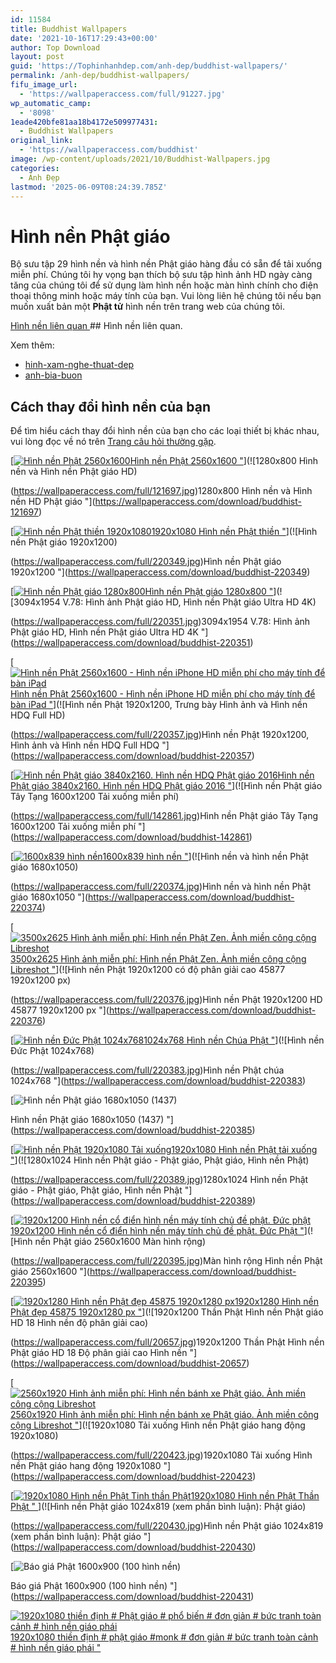 ```yaml
---
id: 11584
title: Buddhist Wallpapers
date: '2021-10-16T17:29:43+00:00'
author: Top Download
layout: post
guid: 'https://Tophinhanhdep.com/anh-dep/buddhist-wallpapers/'
permalink: /anh-dep/buddhist-wallpapers/
fifu_image_url:
  - 'https://wallpaperaccess.com/full/91227.jpg'
wp_automatic_camp:
  - '8098'
1eade420bfe81aa18b4172e509977431:
  - Buddhist Wallpapers
original_link:
  - 'https://wallpaperaccess.com/buddhist'
image: /wp-content/uploads/2021/10/Buddhist-Wallpapers.jpg
categories:
  - Ảnh Đẹp
lastmod: '2025-06-09T08:24:39.785Z'
---
```

# Hình nền Phật giáo

Bộ sưu tập 29 hình nền và hình nền Phật giáo hàng đầu có sẵn để tải xuống miễn phí. Chúng tôi hy vọng bạn thích bộ sưu tập hình ảnh HD ngày càng tăng của chúng tôi để sử dụng làm hình nền hoặc màn hình chính cho điện thoại thông minh hoặc máy tính của bạn. Vui lòng liên hệ chúng tôi nếu bạn muốn xuất bản một **Phật tử** hình nền trên trang web của chúng tôi.

[Hình nền liên quan ](#related) ## Hình nền liên quan.

   
 Xem thêm:

   
- [hinh-xam-nghe-thuat-dep](https://tophinhanhdep.com/hinh-xam-dep/hinh-xam-nghe-thuat-dep/)
- [anh-bia-buon](https://tophinhanhdep.com/anh-bia/anh-bia-buon/)

## Cách thay đổi hình nền của bạn

Để tìm hiểu cách thay đổi hình nền của bạn cho các loại thiết bị khác nhau, vui lòng đọc về nó trên [Trang câu hỏi thường gặp](https://tophinhanhdep.com/faq/).

  
[[![Hình nền Phật 2560x1600](https://wallpaperaccess.com/full/91227.jpg)Hình nền Phật 2560x1600 "](https://wallpaperaccess.com/download/buddhist-91227)](![1280x800 Hình nền và Hình nền Phật giáo HD)

(https://wallpaperaccess.com/full/121697.jpg)1280x800 Hình nền và Hình nền HD Phật giáo "](https://wallpaperaccess.com/download/buddhist-121697)

[[![Hình nền Phật thiền 1920x1080](https://wallpaperaccess.com/full/121703.jpg)1920x1080 Hình nền Phật thiền "](https://wallpaperaccess.com/download/buddhist-121703)](![Hình nền Phật giáo 1920x1200)

(https://wallpaperaccess.com/full/220349.jpg)Hình nền Phật giáo 1920x1200 "](https://wallpaperaccess.com/download/buddhist-220349)

[[![Hình nền Phật giáo 1280x800](https://wallpaperaccess.com/full/220350.jpg)Hình nền Phật giáo 1280x800 "](https://wallpaperaccess.com/download/buddhist-220350)](![3094x1954 V.78: Hình ảnh Phật giáo HD, Hình nền Phật giáo Ultra HD 4K)

(https://wallpaperaccess.com/full/220351.jpg)3094x1954 V.78: Hình ảnh Phật giáo HD, Hình nền Phật giáo Ultra HD 4K "](https://wallpaperaccess.com/download/buddhist-220351)

[[![Hình nền Phật 2560x1600 - Hình nền iPhone HD miễn phí cho máy tính để bàn iPad](https://wallpaperaccess.com/full/121707.jpg)Hình nền Phật 2560x1600 - Hình nền iPhone HD miễn phí cho máy tính để bàn iPad "](https://wallpaperaccess.com/download/buddhist-121707)](![Hình nền Phật 1920x1200, Trưng bày Hình ảnh và Hình nền HDQ Full HD)

(https://wallpaperaccess.com/full/220357.jpg)Hình nền Phật 1920x1200, Hình ảnh và Hình nền HDQ Full HDQ "](https://wallpaperaccess.com/download/buddhist-220357)

[[![Hình nền Phật giáo 3840x2160.  Hình nền HDQ Phật giáo 2016](https://wallpaperaccess.com/full/220361.jpg)Hình nền Phật giáo 3840x2160. Hình nền HDQ Phật giáo 2016 "](https://wallpaperaccess.com/download/buddhist-220361)](![Hình nền Phật giáo Tây Tạng 1600x1200 Tải xuống miễn phí)

(https://wallpaperaccess.com/full/142861.jpg)Hình nền Phật giáo Tây Tạng 1600x1200 Tải xuống miễn phí "](https://wallpaperaccess.com/download/buddhist-142861)

[[![1600x839 hình nền](https://wallpaperaccess.com/full/220373.jpg)1600x839 hình nền "](https://wallpaperaccess.com/download/buddhist-220373)](![Hình nền và hình nền Phật giáo 1680x1050)

(https://wallpaperaccess.com/full/220374.jpg)Hình nền và hình nền Phật giáo 1680x1050 "](https://wallpaperaccess.com/download/buddhist-220374)

[[![3500x2625 Hình ảnh miễn phí: Hình nền Phật Zen.  Ảnh miền công cộng Libreshot](https://wallpaperaccess.com/full/20640.jpg)3500x2625 Hình ảnh miễn phí: Hình nền Phật Zen. Ảnh miền công cộng Libreshot "](https://wallpaperaccess.com/download/buddhist-20640)](![Hình nền Phật 1920x1200 có độ phân giải cao 45877 1920x1200 px)

(https://wallpaperaccess.com/full/220376.jpg)Hình nền Phật 1920x1200 HD 45877 1920x1200 px "](https://wallpaperaccess.com/download/buddhist-220376)

[[![Hình nền Đức Phật 1024x768](https://wallpaperaccess.com/full/220382.jpg)1024x768 Hình nền Chúa Phật "](https://wallpaperaccess.com/download/buddhist-220382)](![Hình nền Đức Phật 1024x768)

(https://wallpaperaccess.com/full/220383.jpg)Hình nền Phật chúa 1024x768 "](https://wallpaperaccess.com/download/buddhist-220383)

[![Hình nền Phật giáo 1680x1050 (1437)](https://wallpaperaccess.com/full/220385.png)

Hình nền Phật giáo 1680x1050 (1437) "](https://wallpaperaccess.com/download/buddhist-220385)

[[![Hình nền Phật 1920x1080 Tải xuống](https://wallpaperaccess.com/full/220387.jpg)1920x1080 Hình nền Phật tải xuống "](https://wallpaperaccess.com/download/buddhist-220387)](![1280x1024 Hình nền Phật giáo - Phật giáo, Phật giáo, Hình nền Phật)

(https://wallpaperaccess.com/full/220389.jpg)1280x1024 Hình nền Phật giáo - Phật giáo, Phật giáo, Hình nền Phật "](https://wallpaperaccess.com/download/buddhist-220389)

[[![1920x1200 Hình nền cổ điển hình nền máy tính chủ đề phật.  Đức phật](https://wallpaperaccess.com/full/220392.jpg)1920x1200 Hình nền cổ điển hình nền máy tính chủ đề phật. Đức Phật "](https://wallpaperaccess.com/download/buddhist-220392)](![Hình nền Phật giáo 2560x1600 Màn hình rộng)

(https://wallpaperaccess.com/full/220395.jpg)Màn hình rộng Hình nền Phật giáo 2560x1600 "](https://wallpaperaccess.com/download/buddhist-220395)

[[![1920x1280 Hình nền Phật đẹp 45875 1920x1280 px](https://wallpaperaccess.com/full/220400.jpg)1920x1280 Hình nền Phật đẹp 45875 1920x1280 px "](https://wallpaperaccess.com/download/buddhist-220400)](![1920x1200 Thần Phật Hình nền Phật giáo HD 18 Hình nền độ phân giải cao)

(https://wallpaperaccess.com/full/20657.jpg)1920x1200 Thần Phật Hình nền Phật giáo HD 18 Độ phân giải cao Hình nền "](https://wallpaperaccess.com/download/buddhist-20657)

[[![2560x1920 Hình ảnh miễn phí: Hình nền bánh xe Phật giáo.  Ảnh miền công cộng Libreshot](https://wallpaperaccess.com/full/220409.jpg)2560x1920 Hình ảnh miễn phí: Hình nền bánh xe Phật giáo. Ảnh miền công cộng Libreshot "](https://wallpaperaccess.com/download/buddhist-220409)](![1920x1080 Tải xuống Hình nền Phật giáo hang động 1920x1080)

(https://wallpaperaccess.com/full/220423.jpg)1920x1080 Tải xuống Hình nền Phật giáo hang động 1920x1080 "](https://wallpaperaccess.com/download/buddhist-220423)

[[![1920x1080 Hình nền Phật Tinh thần Phật](https://wallpaperaccess.com/full/220428.jpg)1920x1080 Hình nền Phật Thần Phật " ](https://wallpaperaccess.com/download/buddhist-220428)](![Hình nền Phật giáo 1024x819 (xem phần bình luận): Phật giáo)

(https://wallpaperaccess.com/full/220430.jpg)Hình nền Phật giáo 1024x819 (xem phần bình luận): Phật giáo "](https://wallpaperaccess.com/download/buddhist-220430)

[![Báo giá Phật 1600x900 (100 hình nền)](https://wallpaperaccess.com/full/220431.jpg)

Báo giá Phật 1600x900 (100 hình nền) "](https://wallpaperaccess.com/download/buddhist-220431)

[![1920x1080 thiền định # Phật giáo # phổ biến # đơn giản # bức tranh toàn cảnh # hình nền giáo phái](https://wallpaperaccess.com/full/220435.jpg)1920x1080 thiền định # phật giáo #monk # đơn giản # bức tranh toàn cảnh # hình nền giáo phái "](https://wallpaperaccess.com/download/buddhist-220435)
